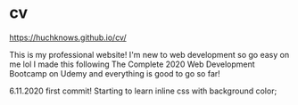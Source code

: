 # cv
https://huchknows.github.io/cv/

This is my professional website!
I'm new to web development so go easy on me lol 
I made this following The Complete 2020 Web Development Bootcamp on Udemy and everything is good to go so far!


6.11.2020 first commit! Starting to learn inline css with background color; 